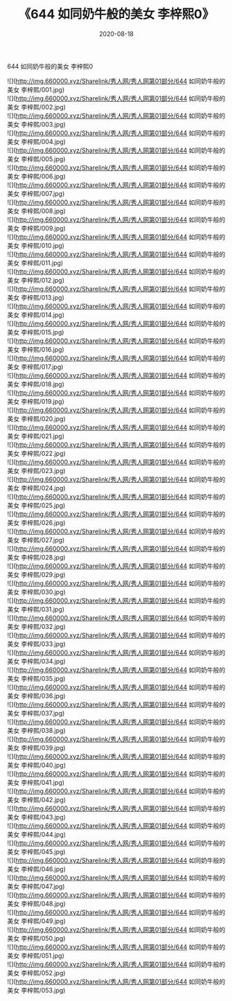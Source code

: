 ﻿---
layout: post
title:  《644 如同奶牛般的美女 李梓熙0》
date:   2020-08-18
img: http://img.660000.xyz/Sharelink/秀人网/秀人网第01部分/644 如同奶牛般的美女 李梓熙0/000.jpg
categories: [美女, 清纯, 唯美]
---

644 如同奶牛般的美女 李梓熙0

  ![](http://img.660000.xyz/Sharelink/秀人网/秀人网第01部分/644 如同奶牛般的美女 李梓熙/001.jpg) <br> ![](http://img.660000.xyz/Sharelink/秀人网/秀人网第01部分/644 如同奶牛般的美女 李梓熙/002.jpg) <br> ![](http://img.660000.xyz/Sharelink/秀人网/秀人网第01部分/644 如同奶牛般的美女 李梓熙/003.jpg) <br> ![](http://img.660000.xyz/Sharelink/秀人网/秀人网第01部分/644 如同奶牛般的美女 李梓熙/004.jpg) <br> ![](http://img.660000.xyz/Sharelink/秀人网/秀人网第01部分/644 如同奶牛般的美女 李梓熙/005.jpg) <br> ![](http://img.660000.xyz/Sharelink/秀人网/秀人网第01部分/644 如同奶牛般的美女 李梓熙/006.jpg) <br> ![](http://img.660000.xyz/Sharelink/秀人网/秀人网第01部分/644 如同奶牛般的美女 李梓熙/007.jpg) <br> ![](http://img.660000.xyz/Sharelink/秀人网/秀人网第01部分/644 如同奶牛般的美女 李梓熙/008.jpg) <br> ![](http://img.660000.xyz/Sharelink/秀人网/秀人网第01部分/644 如同奶牛般的美女 李梓熙/009.jpg) <br> ![](http://img.660000.xyz/Sharelink/秀人网/秀人网第01部分/644 如同奶牛般的美女 李梓熙/010.jpg) <br> ![](http://img.660000.xyz/Sharelink/秀人网/秀人网第01部分/644 如同奶牛般的美女 李梓熙/011.jpg) <br> ![](http://img.660000.xyz/Sharelink/秀人网/秀人网第01部分/644 如同奶牛般的美女 李梓熙/012.jpg) <br> ![](http://img.660000.xyz/Sharelink/秀人网/秀人网第01部分/644 如同奶牛般的美女 李梓熙/013.jpg) <br> ![](http://img.660000.xyz/Sharelink/秀人网/秀人网第01部分/644 如同奶牛般的美女 李梓熙/014.jpg) <br> ![](http://img.660000.xyz/Sharelink/秀人网/秀人网第01部分/644 如同奶牛般的美女 李梓熙/015.jpg) <br> ![](http://img.660000.xyz/Sharelink/秀人网/秀人网第01部分/644 如同奶牛般的美女 李梓熙/016.jpg) <br> ![](http://img.660000.xyz/Sharelink/秀人网/秀人网第01部分/644 如同奶牛般的美女 李梓熙/017.jpg) <br> ![](http://img.660000.xyz/Sharelink/秀人网/秀人网第01部分/644 如同奶牛般的美女 李梓熙/018.jpg) <br> ![](http://img.660000.xyz/Sharelink/秀人网/秀人网第01部分/644 如同奶牛般的美女 李梓熙/019.jpg) <br> ![](http://img.660000.xyz/Sharelink/秀人网/秀人网第01部分/644 如同奶牛般的美女 李梓熙/020.jpg) <br> ![](http://img.660000.xyz/Sharelink/秀人网/秀人网第01部分/644 如同奶牛般的美女 李梓熙/021.jpg) <br> ![](http://img.660000.xyz/Sharelink/秀人网/秀人网第01部分/644 如同奶牛般的美女 李梓熙/022.jpg) <br> ![](http://img.660000.xyz/Sharelink/秀人网/秀人网第01部分/644 如同奶牛般的美女 李梓熙/023.jpg) <br> ![](http://img.660000.xyz/Sharelink/秀人网/秀人网第01部分/644 如同奶牛般的美女 李梓熙/024.jpg) <br> ![](http://img.660000.xyz/Sharelink/秀人网/秀人网第01部分/644 如同奶牛般的美女 李梓熙/025.jpg) <br> ![](http://img.660000.xyz/Sharelink/秀人网/秀人网第01部分/644 如同奶牛般的美女 李梓熙/026.jpg) <br> ![](http://img.660000.xyz/Sharelink/秀人网/秀人网第01部分/644 如同奶牛般的美女 李梓熙/027.jpg) <br> ![](http://img.660000.xyz/Sharelink/秀人网/秀人网第01部分/644 如同奶牛般的美女 李梓熙/028.jpg) <br> ![](http://img.660000.xyz/Sharelink/秀人网/秀人网第01部分/644 如同奶牛般的美女 李梓熙/029.jpg) <br> ![](http://img.660000.xyz/Sharelink/秀人网/秀人网第01部分/644 如同奶牛般的美女 李梓熙/030.jpg) <br> ![](http://img.660000.xyz/Sharelink/秀人网/秀人网第01部分/644 如同奶牛般的美女 李梓熙/031.jpg) <br> ![](http://img.660000.xyz/Sharelink/秀人网/秀人网第01部分/644 如同奶牛般的美女 李梓熙/032.jpg) <br> ![](http://img.660000.xyz/Sharelink/秀人网/秀人网第01部分/644 如同奶牛般的美女 李梓熙/033.jpg) <br> ![](http://img.660000.xyz/Sharelink/秀人网/秀人网第01部分/644 如同奶牛般的美女 李梓熙/034.jpg) <br> ![](http://img.660000.xyz/Sharelink/秀人网/秀人网第01部分/644 如同奶牛般的美女 李梓熙/035.jpg) <br> ![](http://img.660000.xyz/Sharelink/秀人网/秀人网第01部分/644 如同奶牛般的美女 李梓熙/036.jpg) <br> ![](http://img.660000.xyz/Sharelink/秀人网/秀人网第01部分/644 如同奶牛般的美女 李梓熙/037.jpg) <br> ![](http://img.660000.xyz/Sharelink/秀人网/秀人网第01部分/644 如同奶牛般的美女 李梓熙/038.jpg) <br> ![](http://img.660000.xyz/Sharelink/秀人网/秀人网第01部分/644 如同奶牛般的美女 李梓熙/039.jpg) <br> ![](http://img.660000.xyz/Sharelink/秀人网/秀人网第01部分/644 如同奶牛般的美女 李梓熙/040.jpg) <br> ![](http://img.660000.xyz/Sharelink/秀人网/秀人网第01部分/644 如同奶牛般的美女 李梓熙/041.jpg) <br> ![](http://img.660000.xyz/Sharelink/秀人网/秀人网第01部分/644 如同奶牛般的美女 李梓熙/042.jpg) <br> ![](http://img.660000.xyz/Sharelink/秀人网/秀人网第01部分/644 如同奶牛般的美女 李梓熙/043.jpg) <br> ![](http://img.660000.xyz/Sharelink/秀人网/秀人网第01部分/644 如同奶牛般的美女 李梓熙/044.jpg) <br> ![](http://img.660000.xyz/Sharelink/秀人网/秀人网第01部分/644 如同奶牛般的美女 李梓熙/045.jpg) <br> ![](http://img.660000.xyz/Sharelink/秀人网/秀人网第01部分/644 如同奶牛般的美女 李梓熙/046.jpg) <br> ![](http://img.660000.xyz/Sharelink/秀人网/秀人网第01部分/644 如同奶牛般的美女 李梓熙/047.jpg) <br> ![](http://img.660000.xyz/Sharelink/秀人网/秀人网第01部分/644 如同奶牛般的美女 李梓熙/048.jpg) <br> ![](http://img.660000.xyz/Sharelink/秀人网/秀人网第01部分/644 如同奶牛般的美女 李梓熙/049.jpg) <br> ![](http://img.660000.xyz/Sharelink/秀人网/秀人网第01部分/644 如同奶牛般的美女 李梓熙/050.jpg) <br> ![](http://img.660000.xyz/Sharelink/秀人网/秀人网第01部分/644 如同奶牛般的美女 李梓熙/051.jpg) <br> ![](http://img.660000.xyz/Sharelink/秀人网/秀人网第01部分/644 如同奶牛般的美女 李梓熙/052.jpg) <br> ![](http://img.660000.xyz/Sharelink/秀人网/秀人网第01部分/644 如同奶牛般的美女 李梓熙/053.jpg) <br>